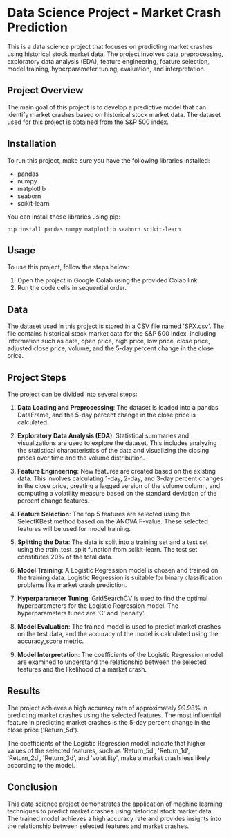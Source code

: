 # Data Science Project - Market Crash Prediction

This is a data science project that focuses on predicting market crashes using historical stock market data. The project involves data preprocessing, exploratory data analysis (EDA), feature engineering, feature selection, model training, hyperparameter tuning, evaluation, and interpretation.

## Project Overview

The main goal of this project is to develop a predictive model that can identify market crashes based on historical stock market data. The dataset used for this project is obtained from the S&P 500 index.

## Installation

To run this project, make sure you have the following libraries installed:

- pandas
- numpy
- matplotlib
- seaborn
- scikit-learn

You can install these libraries using pip:

```
pip install pandas numpy matplotlib seaborn scikit-learn
```

## Usage

To use this project, follow the steps below:

1. Open the project in Google Colab using the provided Colab link.
2. Run the code cells in sequential order.

## Data

The dataset used in this project is stored in a CSV file named 'SPX.csv'. The file contains historical stock market data for the S&P 500 index, including information such as date, open price, high price, low price, close price, adjusted close price, volume, and the 5-day percent change in the close price.

## Project Steps

The project can be divided into several steps:

1. **Data Loading and Preprocessing**: The dataset is loaded into a pandas DataFrame, and the 5-day percent change in the close price is calculated.

2. **Exploratory Data Analysis (EDA)**: Statistical summaries and visualizations are used to explore the dataset. This includes analyzing the statistical characteristics of the data and visualizing the closing prices over time and the volume distribution.

3. **Feature Engineering**: New features are created based on the existing data. This involves calculating 1-day, 2-day, and 3-day percent changes in the close price, creating a lagged version of the volume column, and computing a volatility measure based on the standard deviation of the percent change features.

4. **Feature Selection**: The top 5 features are selected using the SelectKBest method based on the ANOVA F-value. These selected features will be used for model training.

5. **Splitting the Data**: The data is split into a training set and a test set using the train_test_split function from scikit-learn. The test set constitutes 20% of the total data.

6. **Model Training**: A Logistic Regression model is chosen and trained on the training data. Logistic Regression is suitable for binary classification problems like market crash prediction.

7. **Hyperparameter Tuning**: GridSearchCV is used to find the optimal hyperparameters for the Logistic Regression model. The hyperparameters tuned are 'C' and 'penalty'.

8. **Model Evaluation**: The trained model is used to predict market crashes on the test data, and the accuracy of the model is calculated using the accuracy_score metric.

9. **Model Interpretation**: The coefficients of the Logistic Regression model are examined to understand the relationship between the selected features and the likelihood of a market crash.

## Results

The project achieves a high accuracy rate of approximately 99.98% in predicting market crashes using the selected features. The most influential feature in predicting market crashes is the 5-day percent change in the close price ('Return_5d').

The coefficients of the Logistic Regression model indicate that higher values of the selected features, such as 'Return_5d', 'Return_1d', 'Return_2d', 'Return_3d', and 'volatility', make a market crash less likely according to the model.

## Conclusion

This data science project demonstrates the application of machine learning techniques to predict market crashes using historical stock market data. The trained model achieves a high accuracy rate and provides insights into the relationship between selected features and market crashes.
